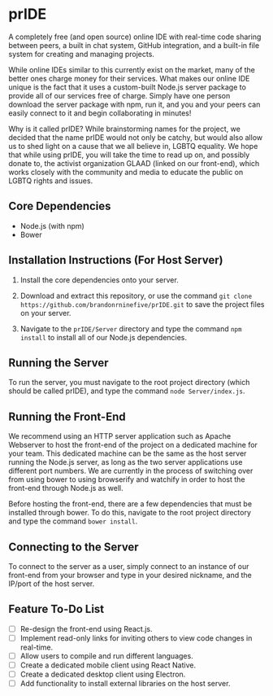 # prIDE

A completely free (and open source) online IDE with real-time code sharing between peers, a built in chat system, GitHub integration, and a built-in file system for creating and managing projects.

While online IDEs similar to this currently exist on the market, many of the better ones charge money for their services. What makes our online IDE unique is the fact that it uses a custom-built Node.js server package to provide all of our services free of charge. Simply have one person download the server package with npm, run it, and you and your peers can easily connect to it and begin collaborating in minutes!  

Why is it called prIDE? While brainstorming names for the project, we decided that the name prIDE would not only be catchy, but would also allow us to shed light on a cause that we all believe in, LGBTQ equality. We hope that while using prIDE, you will take the time to read up on, and possibly donate to, the activist organization GLAAD (linked on our front-end), which works closely with the community and media to educate the public on LGBTQ rights and issues.

## Core Dependencies

- Node.js (with npm)
- Bower

## Installation Instructions (For Host Server)

1. Install the core dependencies onto your server.

2. Download and extract this repository, or use the command `git clone https://github.com/brandonrninefive/prIDE.git` to save the project files on your server.

3. Navigate to the `prIDE/Server` directory and type the command `npm install` to install all of our Node.js dependencies.

## Running the Server

To run the server, you must navigate to the root project directory (which should be called prIDE), and type the command `node Server/index.js`.

## Running the Front-End

We recommend using an HTTP server application such as Apache Webserver to host the front-end of the project on a dedicated machine for your team. This dedicated machine can be the same as the host server running the Node.js server, as long as the two server applications use different port numbers. We are currently in the process of switching over from using bower to using browserify and watchify in order to host the front-end through Node.js as well.

Before hosting the front-end, there are a few dependencies that must be installed through bower. To do this, navigate to the root project directory and type the command `bower install`.

## Connecting to the Server

To connect to the server as a  user, simply connect to an instance of our front-end from your browser and type in your desired nickname, and the IP/port of the host server. 

## Feature To-Do List

- [ ] Re-design the front-end using React.js.
- [ ] Implement read-only links for inviting others to view code changes in real-time.
- [ ] Allow users to compile and run different languages.
- [ ] Create a dedicated mobile client using React Native.
- [ ] Create a dedicated desktop client using Electron.
- [ ] Add functionality to install external libraries on the host server.
